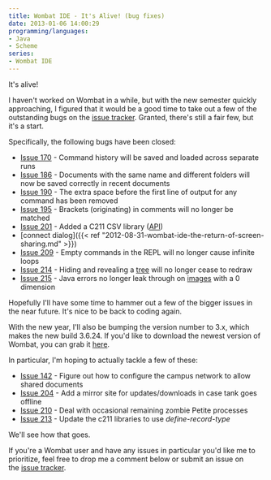```yaml
---
title: Wombat IDE - It's Alive! (bug fixes)
date: 2013-01-06 14:00:29
programming/languages:
- Java
- Scheme
series:
- Wombat IDE
---
```

It's alive!

I haven't worked on Wombat in a while, but with the new semester quickly approaching, I figured that it would be a good time to take out a few of the outstanding bugs on the <a title="Wombat IDE Issue Tracker" href="https://code.google.com/p/wombat-ide/issues/list">issue tracker</a>. Granted, there's still a fair few, but it's a start.

<!--more-->

Specifically, the following bugs have been closed:

* [Issue 170](https://code.google.com/p/wombat-ide/issues/detail?id=170 "Wombat IDE - Issue 170") \- Command history will be saved and loaded across separate runs
* [Issue 186](https://code.google.com/p/wombat-ide/issues/detail?id=186 "Wombat IDE - Issue 186") \- Documents with the same name and different folders will now be saved correctly in recent documents
* [Issue 190](https://code.google.com/p/wombat-ide/issues/detail?id=190 "Wombat IDE - Issue 190") \- The extra space before the first line of output for any command has been removed
* [Issue 195](https://code.google.com/p/wombat-ide/issues/detail?id=195 "Wombat IDE - Issue 195") \- Brackets (originating) in comments will no longer be matched
* [Issue 201](https://code.google.com/p/wombat-ide/issues/detail?id=201 "Wombat IDE - Issue 201") \- Added a C211 CSV library ([API](http://blog.jverkamp.com/wombat-ide/c211-csv-api/ "Wombat IDE - \(c211 csv\) API"))
* [connect dialog]({{< ref "2012-08-31-wombat-ide-the-return-of-screen-sharing.md" >}})
* [Issue 209](https://code.google.com/p/wombat-ide/issues/detail?id=209 "Wombat IDE - Issue 209") \- Empty commands in the REPL will no longer cause infinite loops
* [Issue 214](https://code.google.com/p/wombat-ide/issues/detail?id=214 "Wombat IDE - Issue 214") \- Hiding and revealing a [tree](http://blog.jverkamp.com/wombat-ide/c211-tree-api/ "\(c211 tree\) API") will no longer cease to redraw
* [Issue 215](https://code.google.com/p/wombat-ide/issues/detail?id=215 "Wombat IDE - Issue 215") \- Java errors no longer leak through on [images](http://blog.jverkamp.com/wombat-ide/c211-image-api/ "\(c211 image\) API") with a 0 dimension

Hopefully I'll have some time to hammer out a few of the bigger issues in the near future. It's nice to be back to coding again.

With the new year, I'll also be bumping the version number to 3.x, which makes the new build 3.6.24. If you'd like to download the newest version of Wombat, you can grab it <a title="Wombat IDE Launcher" href="http://www.cs.indiana.edu/cgi-pub/c211/wombat/">here</a>.

In particular, I'm hoping to actually tackle a few of these:

* [Issue 142](https://code.google.com/p/wombat-ide/issues/detail?id=142 "Wombat IDE - Issue 142") \- Figure out how to configure the campus network to allow shared documents
* [Issue 204](https://code.google.com/p/wombat-ide/issues/detail?id=204 "Wombat IDE - Issue 204") \- Add a mirror site for updates/downloads in case tank goes offline
* [Issue 210](https://code.google.com/p/wombat-ide/issues/detail?id=210 "Wombat IDE - Issue 210") \- Deal with occasional remaining zombie Petite processes
* [Issue 213](https://code.google.com/p/wombat-ide/issues/detail?id=213 "Wombat IDE - Issue 213") \- Update the c211 libraries to use *define-record-type*

We'll see how that goes.

If you're a Wombat user and have any issues in particular you'd like me to prioritize, feel free to drop me a comment below or submit an issue on the <a title="Wombat IDE Issue Tracker" href="https://code.google.com/p/wombat-ide/issues/list">issue tracker</a>.